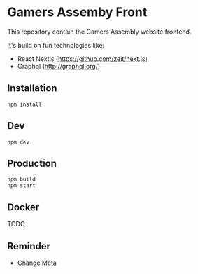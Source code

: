 # Gamers Assemby Front
This repository contain the Gamers Assembly website frontend.

It's build on fun technologies like:
- React Nextjs (https://github.com/zeit/next.js)
- Graphql (http://graphql.org/)

## Installation
```
npm install 
```

## Dev 
```
npm dev
```

## Production 
```
npm build 
npm start 
```

## Docker
TODO

## Reminder
- Change Meta